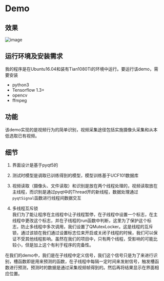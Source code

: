 # Demo
## 效果

![image](https://github.com/lhzhong/ActionRecogDemo/blob/master/demo.gif)

## 运行环境及安装需求
我的程序是在Ubuntu16.04和装有Tian1080Ti的环境中运行。要运行该demo，需要安装
* python3
* Tensorflow 1.3+
* opencv
* ffmpeg

## 功能
该demo实现的是视频行为的简单识别，视频采集途径包括实施摄像头采集和从本低选取已有视频。

## 细节
1. 界面设计是基于pyqt5的

2. 测试时模型是调取已训练得到的模型，模型训练基于UCF101数据库

3. 视频读取（摄像头、文件读取）和识别是放在两个线程处理的，视频读取放在主线程，而识别是通过pyqt中的Thread开的新线程，数据处理通过`pyqtSignal`函数进行线程间数据交互

4. 多线程互斥锁  
我们为了能让程序在主线程中让子线程暂停，在子线程中设置一个标志，在主线程中更改这个标志，并在子线程的run函数中判断，这里为了保护这个标志，防止多线程中多次调用，我们设置了QMutexLocker。这是线程的互斥锁，通过该锁在我们通过设置标志位来开启或关闭子线程的时候，我们可以保证不受其他线程影响。虽然在我们的项目中，只有两个线程，受影响的可能比较小，但是加上这个有利于程序的完备性。

在我们的demo中，我们是在子线程中定义信号，我们这个信号只是为了来进行识别，槽函数即是用来预测的函数，在子线程中每隔一定时间来发射信号，触发槽函数进行预测，预测时的数据是通过采集视频帧得到的。然后再将结果显示在界面相应位置。
